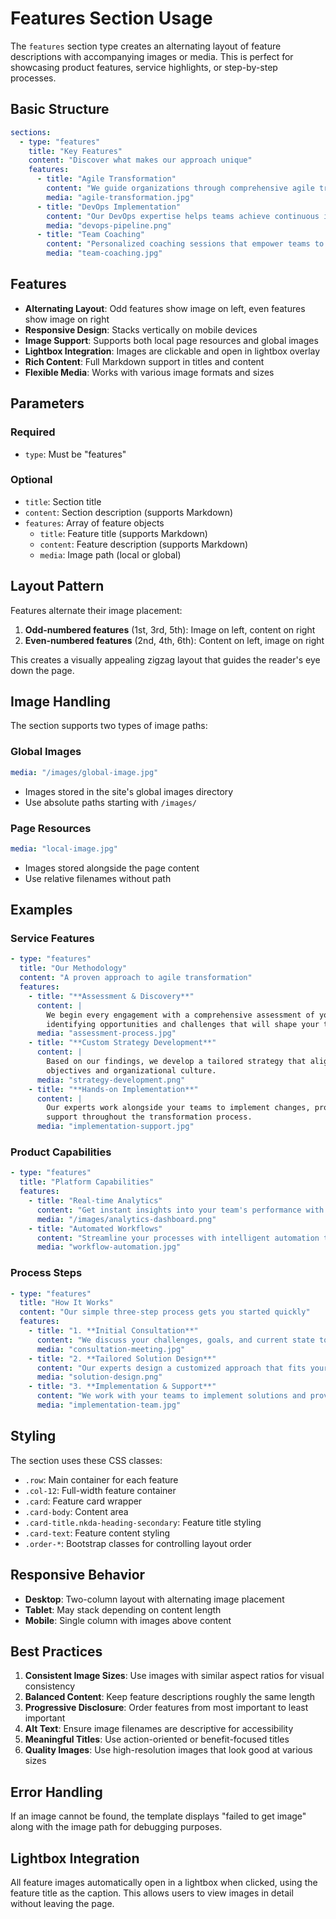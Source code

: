 # Features Section Usage

The `features` section type creates an alternating layout of feature descriptions with accompanying images or media. This is perfect for showcasing product features, service highlights, or step-by-step processes.

## Basic Structure

```yaml
sections:
  - type: "features"
    title: "Key Features"
    content: "Discover what makes our approach unique"
    features:
      - title: "Agile Transformation"
        content: "We guide organizations through comprehensive agile transformations that deliver real business value and sustainable change."
        media: "agile-transformation.jpg"
      - title: "DevOps Implementation"
        content: "Our DevOps expertise helps teams achieve continuous integration and deployment with industry best practices."
        media: "devops-pipeline.png"
      - title: "Team Coaching"
        content: "Personalized coaching sessions that empower teams to adopt agile practices and improve collaboration."
        media: "team-coaching.jpg"
```

## Features

- **Alternating Layout**: Odd features show image on left, even features show image on right
- **Responsive Design**: Stacks vertically on mobile devices
- **Image Support**: Supports both local page resources and global images
- **Lightbox Integration**: Images are clickable and open in lightbox overlay
- **Rich Content**: Full Markdown support in titles and content
- **Flexible Media**: Works with various image formats and sizes

## Parameters

### Required

- `type`: Must be "features"

### Optional

- `title`: Section title
- `content`: Section description (supports Markdown)
- `features`: Array of feature objects
  - `title`: Feature title (supports Markdown)
  - `content`: Feature description (supports Markdown)
  - `media`: Image path (local or global)

## Layout Pattern

Features alternate their image placement:

1. **Odd-numbered features** (1st, 3rd, 5th): Image on left, content on right
2. **Even-numbered features** (2nd, 4th, 6th): Content on left, image on right

This creates a visually appealing zigzag layout that guides the reader's eye down the page.

## Image Handling

The section supports two types of image paths:

### Global Images

```yaml
media: "/images/global-image.jpg"
```

- Images stored in the site's global images directory
- Use absolute paths starting with `/images/`

### Page Resources

```yaml
media: "local-image.jpg"
```

- Images stored alongside the page content
- Use relative filenames without path

## Examples

### Service Features

```yaml
- type: "features"
  title: "Our Methodology"
  content: "A proven approach to agile transformation"
  features:
    - title: "**Assessment & Discovery**"
      content: |
        We begin every engagement with a comprehensive assessment of your current state, 
        identifying opportunities and challenges that will shape your transformation journey.
      media: "assessment-process.jpg"
    - title: "**Custom Strategy Development**"
      content: |
        Based on our findings, we develop a tailored strategy that aligns with your business 
        objectives and organizational culture.
      media: "strategy-development.png"
    - title: "**Hands-on Implementation**"
      content: |
        Our experts work alongside your teams to implement changes, providing guidance and 
        support throughout the transformation process.
      media: "implementation-support.jpg"
```

### Product Capabilities

```yaml
- type: "features"
  title: "Platform Capabilities"
  features:
    - title: "Real-time Analytics"
      content: "Get instant insights into your team's performance with our advanced analytics dashboard that tracks velocity, quality metrics, and team health indicators."
      media: "/images/analytics-dashboard.png"
    - title: "Automated Workflows"
      content: "Streamline your processes with intelligent automation that reduces manual work and ensures consistency across all your projects."
      media: "workflow-automation.jpg"
```

### Process Steps

```yaml
- type: "features"
  title: "How It Works"
  content: "Our simple three-step process gets you started quickly"
  features:
    - title: "1. **Initial Consultation**"
      content: "We discuss your challenges, goals, and current state to understand how we can best help your organization."
      media: "consultation-meeting.jpg"
    - title: "2. **Tailored Solution Design**"
      content: "Our experts design a customized approach that fits your specific needs and organizational constraints."
      media: "solution-design.png"
    - title: "3. **Implementation & Support**"
      content: "We work with your teams to implement solutions and provide ongoing support to ensure long-term success."
      media: "implementation-team.jpg"
```

## Styling

The section uses these CSS classes:

- `.row`: Main container for each feature
- `.col-12`: Full-width feature container
- `.card`: Feature card wrapper
- `.card-body`: Content area
- `.card-title.nkda-heading-secondary`: Feature title styling
- `.card-text`: Feature content styling
- `.order-*`: Bootstrap classes for controlling layout order

## Responsive Behavior

- **Desktop**: Two-column layout with alternating image placement
- **Tablet**: May stack depending on content length
- **Mobile**: Single column with images above content

## Best Practices

1. **Consistent Image Sizes**: Use images with similar aspect ratios for visual consistency
2. **Balanced Content**: Keep feature descriptions roughly the same length
3. **Progressive Disclosure**: Order features from most important to least important
4. **Alt Text**: Ensure image filenames are descriptive for accessibility
5. **Meaningful Titles**: Use action-oriented or benefit-focused titles
6. **Quality Images**: Use high-resolution images that look good at various sizes

## Error Handling

If an image cannot be found, the template displays "failed to get image" along with the image path for debugging purposes.

## Lightbox Integration

All feature images automatically open in a lightbox when clicked, using the feature title as the caption. This allows users to view images in detail without leaving the page.
